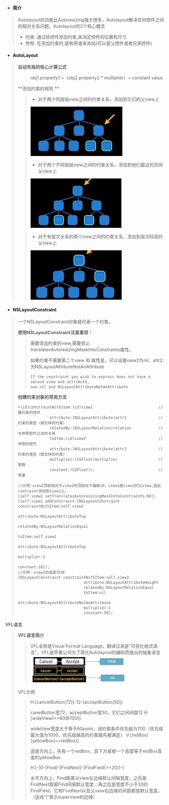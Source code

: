 * #### 简介

> Autolayout的功能比Autoresizing强大很多，Autolayout解决任何控件之间的相对关系问题。Autolayout的2个核心概念
>
> * 约束: 通过给控件添加约束,来决定控件的位置和尺寸
> * 参照: 在添加约束时,是依照谁来添加\(可以是父控件或者兄弟控件\)

* #### AutoLayout

> **自动布局的核心计算公式**
>
> > obj1.property1 =（obj2.property2 \* multiplier）+ constant value
>
> **添加约束的规则  **
>
> > * 对于两个同层级view之间的约束关系，添加到它们的父view上
> >
> > ![](/assets/image8.jpeg)
> >
> > * 对于两个不同层级view之间的约束关系，添加到他们最近的共同父view上
> >
> > ![](/assets/image9.jpeg)
> >
> > * 对于有层次关系的两个view之间的约束关系，添加到层次较高的父view上
> >
> > ![](/assets/image10.jpeg)

* #### NSLayoutConstraint

> 一个NSLayoutConstraint对象就代表一个约束。
>
> **使用NSLayoutConstraint注意事项：**
>
> > 需要添加约束的view,需要禁止translatesAutoresizingMaskIntoConstraints属性。
> >
> > 如果约束不需要第二个view 和 属性是，可以设置view2为nil、attr2为NSLayoutAttributeNotAnAttribute
> >
> > ```
> > If the constraint you wish to express does not have a second view and attribute, 
> > use nil and NSLayoutAttributeNotAnAttribute
> > ```
>
> **创建约束对象的常用方法**
>
> ```
> +(id)constraintWithItem:(id)view1                             //要约束的控件
>               attribute:(NSLayoutAttribute)attr1              //约束的类型（做怎样的约束）
>               relatedBy:(NSLayoutRelation)relation            //与参照控件之间的关系  
>               toItem:(id)view2                                //参照的控件
>               attribute:(NSLayoutAttribute)attr2              //约束的类型（做怎样的约束）
>               multiplier:(CGFloat)multiplier                  //乘数
>               constant:(CGFloat)c;                            //常量
>
> //示例:view2顶部相对于view1的顶部向下偏移10，view1是view2的父view,因此contraint添加到view1上。
> [self.view2 setTranslatesAutoresizingMaskIntoConstraints:NO];
> [self.view1 addConstraint:[NSLayoutConstraint constraintWithItem:self.view2
>                                                        attribute:NSLayoutAttributeTop
>                                                        relatedBy:NSLayoutRelationEqual
>                                                           toItem:self.view1
>                                                        attribute:NSLayoutAttributeTop
>                                                       multiplier:1
>                                                         constant:10]];
> //示例：view2的高度为50
> [NSLayoutConstraint constraintWithItem:self.view2 
>                              attribute:NSLayoutAttributeHeight 
>                              relatedBy:NSLayoutRelationEqual 
>                              toItem:nil 
>                              attribute:NSLayoutAttributeNotAnAttribute 
>                              multiplier:1 
>                              constant:50];
> ```

#### 

VFL语言

> **VFL语言简介**
> > VFL全称是Visual Format Language，翻译过来是“可视化格式语言”，VFL是苹果公司为了简化Autolayout的编码而推出的抽象语言
> > ![](/assets/4F9D2A32-0B3A-4B4D-BCAD-EF1D298741AB.png)
>
> VFL示例
>
> > H:\[cancelButton\(72\)\]-12-\[acceptButton\(50\)\]
> >
> > canelButton宽72，acceptButton宽50，它们之间间距12
> > H:\[wideView\(&gt;=60@700\)\]
> >
> > wideView宽度大于等于60point，该约束条件优先级为700（优先级最大值为1000，优先级越高的约束越先被满足）
> > V:\[redBox\]\[yellowBox\(==redBox\)\]
> >
> > 竖直方向上，先有一个redBox，其下方紧接一个高度等于redBox高度的yellowBox
> >
> > H:\|-10-\[Find\]-\[FindNext\]-\[FindField\(&gt;=20\)\]-\|
> >
> > 水平方向上，Find距离父view左边缘默认间隔宽度，之后是FindNext距离Find间隔默认宽度；再之后是宽度不小于20的FindField，它和FindNext以及父view右边缘的间距都是默认宽度。（竖线“\|”表示superview的边缘）



